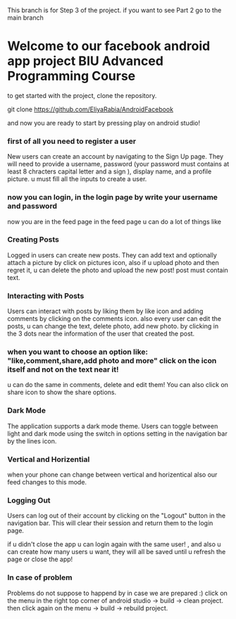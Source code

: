 This branch is for Step 3 of the project. if you want to see Part 2 go to the main branch

# Welcome to our facebook android app project BIU Advanced Programming Course

to get started with the project, clone the repository.

git clone https://github.com/EliyaRabia/AndroidFacebook

and now you are ready to start by pressing play on android studio!

### first of all you need to register a user

New users can create an account by navigating to the Sign Up page. They will need to provide a username, password (your password must contains at least 8 chracters capital letter and a sign ), display name, and a profile picture. u must fill all the inputs to create a user.

### now you can login, in the login page by write your username and password

now you are in the feed page
in the feed page u can do a lot of things like

### Creating Posts
Logged in users can create new posts. They can add text and optionally attach a picture by click on pictures icon, also if u upload photo
and then regret it, u can delete the photo and upload the new post! post must contain text.

### Interacting with Posts
Users can interact with posts by liking them by like icon and adding comments by clicking on the comments icon.
also every user can edit the posts, u can change the text, delete photo, add new photo. by clicking in the 3 dots
near the information of the user that created the post.
### when you want to choose an option like: "like,comment,share,add photo and more" click on the icon itself and not on the text near it!
u can do the same in comments, delete and edit them!
You can also click on share icon to show the share options.

### Dark Mode
The application supports a dark mode theme. Users can toggle between light and dark mode using the switch in options setting in the navigation bar by the lines icon.

### Vertical and Horizential
when your phone can change between vertical and horizentical also our feed changes to this mode.

### Logging Out

Users can log out of their account by clicking on the "Logout" button in the navigation bar. This will clear their session and return them to the login page.

if u didn't close the app u can login again with the same user! , and also u can create how many users u want,
they will all be saved until u refresh the page or close the app!

### In case of problem
Problems do not suppose to happend by in case we are prepared :)
click on the menu in the right top corner of android studio -> build -> clean project.
then click again on the menu -> build -> rebuild project.

